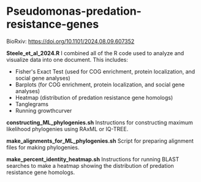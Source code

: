 # Pseudomonas-predation-resistance-genes
BioRxiv: https://doi.org/10.1101/2024.08.09.607352

**Steele_et_al_2024.R**
I combined all of the R code used to analyze and visualize data into one document. 
This includes:
- Fisher's Exact Test (used for COG enrichment, protein localization, and social gene analyses)
- Barplots (for COG enrichment, protein localization, and social gene analyses)
- Heatmap (distribution of predation resistance gene homologs)
- Tanglegrams
- Running growthcurver

**constructing_ML_phylogenies.sh**
Instructions for constructing maximum likelihood phylogenies using RAxML or IQ-TREE.

**make_alignments_for_ML_phylogenies.sh**
Script for preparing alignment files for making phylogenies.

**make_percent_identity_heatmap.sh**
Instructions for running BLAST searches to make a heatmap showing the distribution of predation resistance gene homologs.
